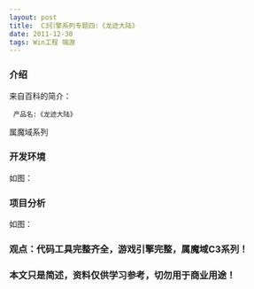 ```yaml
---
layout: post
title:  C3引擎系列专题四:《龙迹大陆》
date: 2011-12-30
tags: Win工程 端游
---
```



### 介绍


来自百科的简介：

	 产品名:《龙迹大陆》


属魔域系列


### 开发环境

如图：

### 项目分析

如图：



### 观点：代码工具完整齐全，游戏引擎完整，属魔域C3系列！


### 本文只是简述，资料仅供学习参考，切勿用于商业用途！